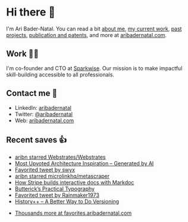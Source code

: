 # Hi there  👋

I'm Ari Bader-Natal. You can read a bit [about me](https://aribadernatal.com), [my current work](https://aribadernatal.com/projects/Sparkwise/), [past projects](https://aribadernatal.com/projects/), [publication and patents](https://aribadernatal.com/publications), and more at [aribadernatal.com](https://aribadernatal.com).

## Work  👨‍💻

I'm co-founder and CTO at [Sparkwise](https://sparkwise.co). Our mission is to make impactful skill-building accessible to all professionals.

## Contact me  💬 

- LinkedIn: [aribadernatal](https://linkedin.com/in/aribadernatal)
- Twitter: [@aribadernatal](https://twitter.com/aribadernatal)
- Web: [aribadernatal.com](https://aribadernatal.com)

## Recent saves  👍

<!--START_SECTION:feed-->
* [aribn starred Webstrates&#x2F;Webstrates](https:&#x2F;&#x2F;favorites.aribadernatal.com&#x2F;github-favorites&#x2F;2022&#x2F;09&#x2F;aribn-starred-webstrates-webstrates&#x2F;)
* [Most Upvoted Architecture Inspiration – Generated by AI](https:&#x2F;&#x2F;favorites.aribadernatal.com&#x2F;pocket-favorites&#x2F;2022&#x2F;09&#x2F;most-upvoted-architecture-inspiration-generated-by-ai&#x2F;)
* [Favorited tweet by swyx](https:&#x2F;&#x2F;favorites.aribadernatal.com&#x2F;twitter-favorites&#x2F;2022&#x2F;09&#x2F;favorited-tweet-by-swyx&#x2F;)
* [aribn starred microlinkhq&#x2F;metascraper](https:&#x2F;&#x2F;favorites.aribadernatal.com&#x2F;github-favorites&#x2F;2022&#x2F;09&#x2F;aribn-starred-microlinkhq-metascraper&#x2F;)
* [How Stripe builds interactive docs with Markdoc](https:&#x2F;&#x2F;favorites.aribadernatal.com&#x2F;pocket-favorites&#x2F;2022&#x2F;09&#x2F;how-stripe-builds-interactive-docs-with-markdoc&#x2F;)
* [Butterick’s Practical Typography](https:&#x2F;&#x2F;favorites.aribadernatal.com&#x2F;pocket-favorites&#x2F;2022&#x2F;09&#x2F;buttericks-practical-typography&#x2F;)
* [Favorited tweet by Rainmaker1973](https:&#x2F;&#x2F;favorites.aribadernatal.com&#x2F;twitter-favorites&#x2F;2022&#x2F;09&#x2F;favorited-tweet-by-rainmaker1973-2&#x2F;)
* [History++ – A Better Way to Do Versioning](https:&#x2F;&#x2F;favorites.aribadernatal.com&#x2F;pocket-favorites&#x2F;2022&#x2F;09&#x2F;history-a-better-way-to-do-versioning&#x2F;)
<!--END_SECTION:feed-->
* [Thousands more at favorites.aribadernatal.com](https://favorites.aribadernatal.com)

